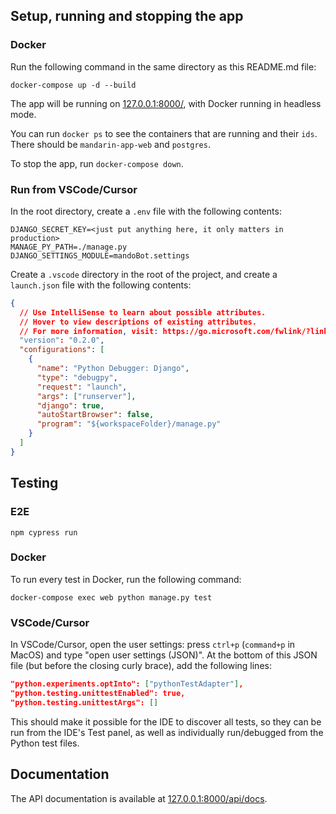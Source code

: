 
## Setup, running and stopping the app

### Docker

Run the following command in the same directory as this README.md file:

`docker-compose up -d --build`

The app will be running on [127.0.0.1:8000/](http://127.0.0.1:8000/),
with Docker running in headless mode.

You can run `docker ps` to see the containers that are running and their `ids`. There should be `mandarin-app-web` and `postgres`.

To stop the app, run `docker-compose down`.

### Run from VSCode/Cursor

In the root directory, create a `.env` file with the following contents:

```
DJANGO_SECRET_KEY=<just put anything here, it only matters in production>
MANAGE_PY_PATH=./manage.py
DJANGO_SETTINGS_MODULE=mandoBot.settings
```

Create a `.vscode` directory in the root of the project, and create a `launch.json` file with the following contents:

```json
{
  // Use IntelliSense to learn about possible attributes.
  // Hover to view descriptions of existing attributes.
  // For more information, visit: https://go.microsoft.com/fwlink/?linkid=830387
  "version": "0.2.0",
  "configurations": [
    {
      "name": "Python Debugger: Django",
      "type": "debugpy",
      "request": "launch",
      "args": ["runserver"],
      "django": true,
      "autoStartBrowser": false,
      "program": "${workspaceFolder}/manage.py"
    }
  ]
}
```

## Testing

### E2E

`npm cypress run`

### Docker

To run every test in Docker, run the following command:

`docker-compose exec web python manage.py test`

### VSCode/Cursor

In VSCode/Cursor, open the user settings: press `ctrl+p` (`command+p` in MacOS) and type "open user settings (JSON)". At the bottom of this JSON file (but before the closing curly brace), add the following lines:

```json
"python.experiments.optInto": ["pythonTestAdapter"],
"python.testing.unittestEnabled": true,
"python.testing.unittestArgs": []
```

This should make it possible for the IDE to discover all tests, so they can be run from the IDE's Test panel, as well as individually run/debugged from the Python test files.

## Documentation

The API documentation is available at [127.0.0.1:8000/api/docs](http://127.0.0.1:8000/api/docs).
